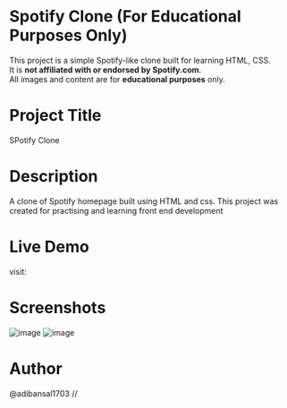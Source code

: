# Spotify Clone (For Educational Purposes Only)
This project is a simple Spotify-like clone built for learning HTML, CSS.  
It is **not affiliated with or endorsed by Spotify.com**.  
All images and content are for **educational purposes** only.
# Project Title 
SPotify Clone 
# Description 
A clone of Spotify homepage built using HTML and css. This project was created for practising and learning front end development 
# Live Demo
visit: 
# Screenshots
![image](https://github.com/user-attachments/assets/f246768b-6471-4dc5-a866-fb59122c325d)
![image](https://github.com/user-attachments/assets/a3b933d3-b8e5-4b82-9190-63ebb7de9063)
# Author 
@adibansal1703 //
